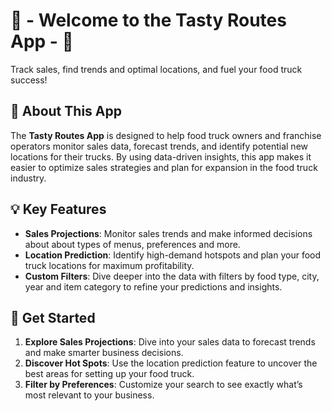 # 🌮 - Welcome to the Tasty Routes App - 🚐

Track sales, find trends and optimal locations, and fuel your food truck success!

## 🍟 About This App

The **Tasty Routes App** is designed to help food truck owners and franchise operators monitor sales data, forecast trends, and identify potential new locations for their trucks. By using data-driven insights, this app makes it easier to optimize sales strategies and plan for expansion in the food truck industry.

## 💡 Key Features

- **Sales Projections**: Monitor sales trends and make informed decisions about about types of menus, preferences and more.
- **Location Prediction**: Identify high-demand hotspots and plan your food truck locations for maximum profitability.
- **Custom Filters**: Dive deeper into the data with filters by food type, city, year and item category to refine your predictions and insights.

## 🚀 Get Started

1. **Explore Sales Projections**: Dive into your sales data to forecast trends and make smarter business decisions.
2. **Discover Hot Spots**: Use the location prediction feature to uncover the best areas for setting up your food truck.
3. **Filter by Preferences**: Customize your search to see exactly what’s most relevant to your business.
